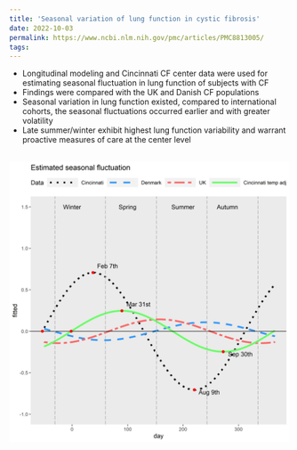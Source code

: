 ```yaml
---
title: 'Seasonal variation of lung function in cystic fibrosis'
date: 2022-10-03
permalink: https://www.ncbi.nlm.nih.gov/pmc/articles/PMC8813005/
tags:
---
```

* Longitudinal modeling and Cincinnati CF center data were used for estimating seasonal fluctuation in lung function of subjects with CF
* Findings were compared with the UK and Danish CF populations
* Seasonal variation in lung function existed, compared to international cohorts, the seasonal fluctuations occurred earlier and with greater volatility
* Late summer/winter exhibit highest lung function variability and warrant proactive measures of care at the center level

 <br/><img src='/images/Picture15.jpeg'>


